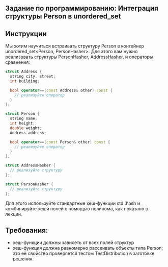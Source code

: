 ## Задание по программированию: Интеграция структуры Person в unordered_set
## Инструкции
Мы хотим научиться встраивать структуру Person в контейнер unordered_set<Person, PersonHasher>. Для этого вам нужно реализовать структуры PersonHasher, AddressHasher, и операторы сравнения:

```c++
struct Address {
  string city, street;
  int building;

  bool operator==(const Address& other) const {
    // реализуйте оператор
  }
};

struct Person {
  string name;
  int height;
  double weight;
  Address address;

  bool operator==(const Person& other) const {
    // реализуйте оператор
  }
};

struct AddressHasher {
  // реализуйте структуру
};

struct PersonHasher {
  // реализуйте структуру
};
```

Для этого используйте стандартные хеш-функции std::hash и комбинируйте хеши полей с помощью полинома, как показано в лекции.

## Требования:

* хеш-функции должны зависеть от всех полей структур
* хеш-функция должна равномерно рассеивать объекты типа Person; это её свойство проверяется тестом TestDistribution в заготовке решения.
